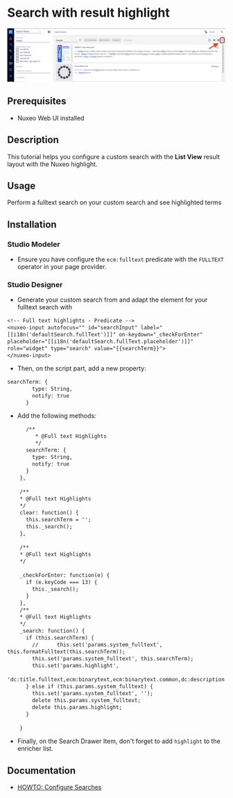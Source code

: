 # Search with result highlight

![highlight](highlight.png)

## Prerequisites

- Nuxeo Web UI installed

## Description

This tutorial helps you configure a custom search with the **List View** result layout with the Nuxeo highlight.

## Usage

Perform a fulltext search on your custom search and see highlighted terms

## Installation

### Studio Modeler

- Ensure you have configure the `ecm:fulltext` predicate with the `FULLTEXT` operator in your page provider.

### Studio Designer

- Generate your custom search from and adapt the element for your fulltext search with

```    
<!-- Full text highlights - Predicate -->
<nuxeo-input autofocus="" id="searchInput" label="[[i18n('defaultSearch.fullText')]]" on-keydown="_checkForEnter" placeholder="[[i18n('defaultSearch.fullText.placeholder')]]" role="widget" type="search" value="{{searchTerm}}">
</nuxeo-input>
```

- Then, on the script part, add a new property:

```
searchTerm: {
        type: String,
        notify: true
      }
```

- Add the following methods:

```
      /**
         * @Full text Highlights
         */
      searchTerm: {
        type: String,
        notify: true
      }
    },

    /**
    * @Full text Highlights
    */
    clear: function() {
      this.searchTerm = '';
      this._search();
    },

    /**
    * @Full text Highlights
    */

    _checkForEnter: function(e) {
      if (e.keyCode === 13) {
        this._search();
      }
    },
    /**
    * @Full text Highlights
    */
    _search: function() {
      if (this.searchTerm) {
        //      this.set('params.system_fulltext', this.formatFulltext(this.searchTerm));
        this.set('params.system_fulltext', this.searchTerm);
        this.set('params.highlight',
                 'dc:title.fulltext,ecm:binarytext,ecm:binarytext.common,dc:description.common,dc:description.fulltext,nxtag:tags.label,note:note.fulltext,file:content.name');
      } else if (this.params.system_fulltext) {
        this.set('params.system_fulltext', '');
        delete this.params.system_fulltext;
        delete this.params.highlight;
      }

    }
```

- Finally, on the Search Drawer Item, don't forget to add `highlight` to the enricher list.

## Documentation

- [HOWTO: Configure Searches](https://doc.nuxeo.com/nxdoc/web-ui-search/)

